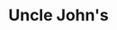 ---
title: "Uncle John's"
url: /dasmarinas/uncle-johns-emilio-aguinaldo-highway/
shop: convenience
---